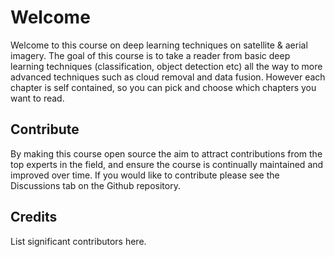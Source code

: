 # Welcome
Welcome to this course on deep learning techniques on satellite & aerial imagery. The goal of this course is to take a reader from basic deep learning techniques (classification, object detection etc) all the way to more advanced techniques such as cloud removal and data fusion. However each chapter is self contained, so you can pick and choose which chapters you want to read.

## Contribute
By making this course open source the aim to attract contributions from the top experts in the field, and ensure the course is continually maintained and improved over time. If you would like to contribute please see the Discussions tab on the Github repository.

## Credits
List significant contributors here.